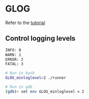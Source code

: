 # GLOG

Refer to the [tutorial](http://rpg.ifi.uzh.ch/docs/glog.html)

## Control logging levels

```bash
INFO: 0
WARN: 1
ERROR: 2
FATAL: 3

# Run in bash
GLOG_minloglevel=2 ./runner

# Run in gdb
(gdb)> set env GLOG_minloglevel = 2

```
